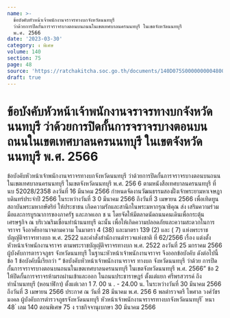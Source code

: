 ```yaml
---
name: >-
  ข้อบังคับหัวหน้าเจ้าพนักงานจราจรทางบกจังหวัดนนทบุรี
  ว่าด้วยการปิดกั้นการจราจรบางตอนบนถนนในเขตเทศบาลนครนนทบุรี ในเขตจังหวัดนนทบุรี
  พ.ศ. 2566
date: '2023-03-30'
category: ง พิเศษ
volume: 140
section: 75
page: 48
source: 'https://ratchakitcha.soc.go.th/documents/140D075S0000000004800.pdf'
draft: true
---
```


# ข้อบังคับหัวหน้าเจ้าพนักงานจราจรทางบกจังหวัดนนทบุรี ว่าด้วยการปิดกั้นการจราจรบางตอนบนถนนในเขตเทศบาลนครนนทบุรี ในเขตจังหวัดนนทบุรี พ.ศ. 2566

ข้อบังคับหัวหน้าเจ้าพนักงานจราจรทางบกจังหวัดนนทบุรี ว่าด้วยการปิดกั้นการจราจรบางตอนบนถนนในเขตเทศบาลนครนนทบุรี ในเขตจังหวัดนนทบุรี พ.ศ. 256 6 ตามหนังสือเทศบาลนครนนทบุรี ที่ นบ 52028/2358 ลงวันที่ 16 มีนาคม 2566 กำหนดจัดงานวัฒนธรรมสองฝั่งเจ้าพระยามหาเจษฎาบดินทร์ประจำปี 2566 ในระหว่างวันที่ 3 0 มีนาคม 2566 ถึงวันที่ 3 เมษายน 2566 เพื่อเทิดทูนสถาบันพระมหากษัตริย์ ให้ประชาชน เกิดความรักและสานึกในพระมหากรุณาธิคุณ ส่ง เสริมความร่วมมือและการบูรณาการของภาครัฐ และภาคเอก ช น โดยจัดให้มีตลาดนัดถนนคนเดินเพื่อกระตุ้นเศรษฐกิจ ณ บริเวณริมเขื่อนท่าน้านนทบุรี ฉะนั้น เพื่อให้เกิดความปลอดภัยและความสะดวกในการจราจร จึงอาศัยอานาจตามความ ในมาตรา 4 (38) และมาตรา 139 (2) และ ( 7) แห่งพระราชบัญญัติจราจรทางบก พ.ศ. 2522 และคำสั่งสำนักงานตำรวจแห่งชาติ ที่ 62/2566 เรื่อง แต่งตั้งหัวหน้าเจ้าพนักงานจราจร ตามพระราชบัญญัติจราจรทางบก พ.ศ. 2522 ลงวันที่ 25 มกราคม 2566 ผู้บังคับการตารวจภูธร จังหวัดนนทบุรี ในฐานะหัวหน้าเจ้าพนักงานจราจร จึงออกข้อบังคับ ดังต่อไปนี้ ข้อ 1 ข้อบังคับนี้เรียกว่า “ ข้อบังคับหัวหน้าเจ้าพนักงานจราจร ทางบก จังหวัดนนทบุรี ว่าด้วย การปิดกั้นการจราจรบางตอนบนถนนในเขตเทศบาลนครนนทบุรี ในเขตจังหวัดนนทบุรี พ.ศ. 2566” ข้อ 2 ให้ปิดกั้นการจราจรห้ามรถผ่านเข้าและออก ในถนนประชาราษฎร์ ตั้งแต่แยก ศรีพรสวรรค์ ถึงท่าน้ำนนทบุรี (หอนาฬิกา) ตั้งแต่เวลา 1 7. 00 น . - 24.00 น. ในระหว่างวันที่ 30 มีนาคม 2566 ถึงวันที่ 3 เมษายน 2566 ประกาศ ณ วันที่ 28 มีนาคม พ.ศ. 256 6 พลตำรวจตรี ไพศาล วงศ์วัชรมงคล ผู้บังคับการตำรวจภูธรจังหวัดนนทบุรี หัวหน้าเจ้าพนักงานจราจรทางบกจังหวัดนนทบุรี ้ หนา 48 ่ เลม 140 ตอนพิเศษ 75 ง ราชกิจจานุเบกษา 30 มีนาคม 2566
